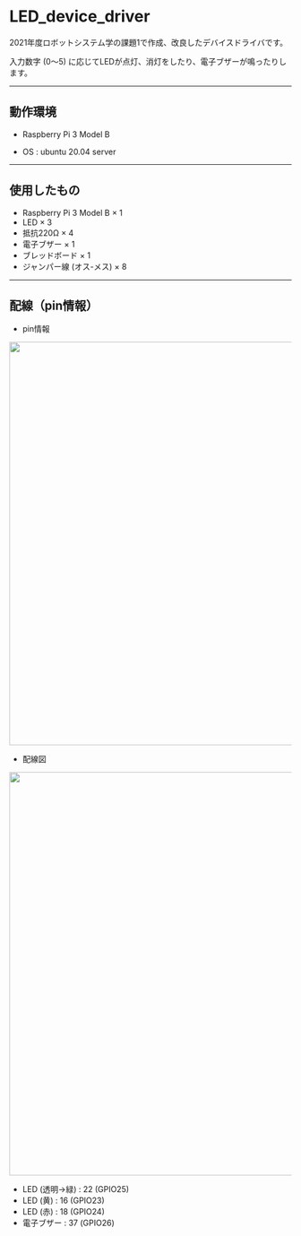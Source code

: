 # LED_device_driver
2021年度ロボットシステム学の課題1で作成、改良したデバイスドライバです。

入力数字 (0～5) に応じてLEDが点灯、消灯をしたり、電子ブザーが鳴ったりします。

___


## 動作環境

- Raspberry Pi 3 Model B

- OS : ubuntu 20.04 server
 
___

## 使用したもの
- Raspberry Pi 3 Model B × 1
- LED × 3
- 抵抗220Ω × 4
- 電子ブザー × 1
- ブレッドボード × 1
- ジャンパー線 (オス-メス) × 8
___

## 配線（pin情報）

- pin情報
<img src="https://user-images.githubusercontent.com/91650008/144731137-d5292cc5-9a97-47b5-8a50-f154af91997f.JPG" width = "720">


- 配線図

<img src = "https://user-images.githubusercontent.com/91650008/144731640-5d044429-6040-48c6-9af8-e005f0324029.JPG" width = "720">


- LED (透明→緑) : 22 (GPIO25)
- LED (黄) : 16 (GPIO23)
- LED (赤) : 18 (GPIO24)
- 電子ブザー : 37 (GPIO26)


